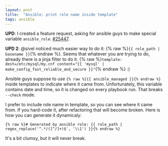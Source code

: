 ```yaml
---
layout: post
title:  "Ansible: print role name inside template"
tags: ansible
---
```

**UPD**: I created a feature request, asking for ansible guys to make special variable `ansible_role`: [#25447](https://github.com/ansible/ansible/issues/25447).

**UPD 2**: @sivel noticed much easier way to do it: {% raw %}`{{ role_path | basename }}`{% endraw %}. Seems that whatever you are trying to do, already there is a jinja filter to do it. {% raw %}`template: dest=/etc/mysql/my.cnf content="{{ 'mysql' | make_config_fast_reliable_and_secure }}"`{% endraw %} :)

Ansible guys suppose to use `{% raw %}{{ ansible_managed }}{% endraw %}` inside templates to indicate where it came from. Unfortunately, this variable contains date and time, so it is changed on every playbook run. That breaks `--check` mode.

I prefer to include role name in template, so you can see where it came from. If you hard-code it, after refactoring that will become broken. Here is how you can generate it dynamicaly:

```
{% raw %}# Generated by ansible role: {{ role_path | regex_replace('^.*/([^/]+)$', '\\1') }}{% endraw %}
```
It's a bit clumsy, but it will never break.
